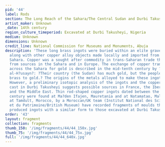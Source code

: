 ```yaml
---
pid: '44'
label: Rods
section: The Long Reach of the Sahara/The Central Sudan and Durbi Takusheyi
artist_maker: Unknown
_date: 14th century
region_culture_timeperiod: Excavated at Durbi Takusheyi, Nigeria
medium: Unknown
dimensions: Unknown
credit_line: National Commission for Museums and Monuments, Abuja
description: 'These long brass ingots were buried within an elite grave at Durbi Takusheyi
  along with other copper alloy objects made locally and imported from North of the
  Sahara. Copper was a sought after commodity in trans-Saharan trade that was mined
  from sources in the Sahara and in Europe. The exchange of copper transported southward
  across the Sahara for gold is described in the mid-tenth century by ?Isha?q Ibn
  al-H?usayn?: ?Their country (the Sudan) has much gold, but the people there prefer
  brass to gold.? The origins of the metals alloyed to make these ingots is not clear.
  However, a preliminary isotopic analysis of the ingots and the copper-alloy objects
  cast in Durbi Takusheyi suggests possible sources in France, the Iberian Peninsula,
  and the Middle East. Thin rod-shaped copper ingots dated between the 11th and 13th
  century were found at Ma?den Ifajen, Mauretania and at Natamatao, Mali. Recent excavations
  at Tamdult, Morocco, by a Moroccan/UK team (Institut National des Sciences de l?Arch‚ologie
  et du Patrimoine/British Museum) have recorded fragments of moulds that would have
  produced ingots with a similar form to those excavated at Durbi Takusheyi.'
order: '43'
layout: fragment
collection: fragments
thumb_150: '/img/fragments/44/44_150x.jpg'
thumb_75: '/img/fragments/44/44_75x.jpg'
full: '/img/fragments/44/44_640x.jpg'
---
```

